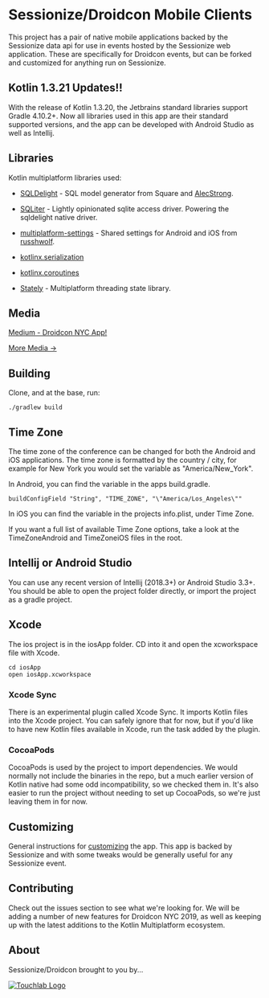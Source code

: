 # Sessionize/Droidcon Mobile Clients

This project has a pair of native mobile applications backed by the Sessionize data api for use in 
events hosted by the Sessionize web application. These are specifically for Droidcon events, but can 
be forked and customized for anything run on Sessionize.

## Kotlin 1.3.21 Updates!!

With the release of Kotlin 1.3.20, the Jetbrains standard libraries support Gradle 4.10.2+. Now
all libraries used in this app are their standard supported versions, and the app can be developed
with Android Studio as well as Intellij.

## Libraries

Kotlin multiplatform libraries used:

* [SQLDelight](https://github.com/square/sqldelight) - SQL model generator from Square and 
[AlecStrong](https://github.com/AlecStrong).

* [SQLiter](https://github.com/touchlab/SQLiter) - Lightly opinionated sqlite access driver. Powering
the sqldelight native driver.

* [multiplatform-settings](https://github.com/russhwolf/multiplatform-settings) - Shared settings for Android and iOS from
[russhwolf](https://github.com/russhwolf).

* [kotlinx.serialization](https://github.com/Kotlin/kotlinx.serialization/)

* [kotlinx.coroutines](https://github.com/Kotlin/kotlinx.coroutines)

* [Stately](https://github.com/touchlab/Stately/) - Multiplatform threading state library. 

## Media

[Medium - Droidcon NYC App!](https://medium.com/@kpgalligan/droidcon-nyc-app-da868bdef387)

[More Media ->](MEDIA.md)

## Building

Clone, and at the base, run:

```
./gradlew build
```

## Time Zone

The time zone of the conference can be changed for both the Android and iOS applications. The time zone is formatted by the country / city, for example for New York  you would set the variable as "America/New_York".

In Android, you can find the variable in the apps build.gradle. 

```
buildConfigField "String", "TIME_ZONE", "\"America/Los_Angeles\""
```

In iOS you can find the variable in the projects info.plist, under Time Zone.

If you want a full list of available Time Zone options, take a look at the TimeZoneAndroid and TimeZoneiOS files in the root.


## Intellij or Android Studio

You can use any recent version of Intellij (2018.3+) or Android Studio 3.3+. You should be able to open the
project folder directly, or import the project as a gradle project.

## Xcode

The ios project is in the iosApp folder. CD into it and open the xcworkspace file with Xcode.

```
cd iosApp
open iosApp.xcworkspace
```

### Xcode Sync

There is an experimental plugin called Xcode Sync. It imports Kotlin files into the Xcode project.
You can safely ignore that for now, but if you'd like to have new Kotlin files available in Xcode,
run the task added by the plugin.

### CocoaPods

CocoaPods is used by the project to import dependencies. We would normally not include the binaries in
the repo, but a much earlier version of Kotlin native had some odd incompatibility, so we checked them in.
It's also easier to run the project without needing to set up CocoaPods, so we're just leaving them in for
now.

## Customizing

General instructions for [customizing](CUSTOMIZING.md) the app. This app is backed by Sessionize and with some tweaks would
be generally useful for any Sessionize event.

## Contributing

Check out the issues section to see what we're looking for. We will be adding a number of new features for
Droidcon NYC 2019, as well as keeping up with the latest additions to the Kotlin Multiplatform ecosystem.

## About

Sessionize/Droidcon brought to you by...

[![Touchlab Logo](tlsmall.png "Touchlab Logo")](https://touchlab.co)

